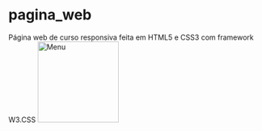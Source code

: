 # pagina_web
Página web de curso responsiva feita em HTML5 e CSS3 com framework W3.CSS
<img src="https://assets.univesp.br/novotec/codepen/unidade4/html5.png" class="w3-round w3-margin w3-image w3-opacity-min" alt="Menu" style="width:160px">
